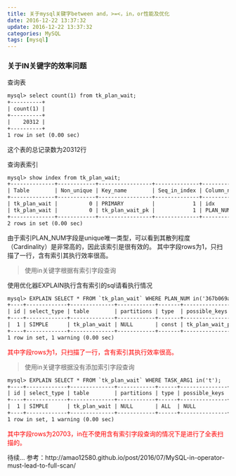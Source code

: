 ```yaml
---
title: 关于mysql关键字between and，>=<，in，or性能及优化
date: 2016-12-22 13:37:32
update: 2016-12-22 13:37:32
categories: MySQL
tags: [mysql]
---
```


### 关于IN关键字的效率问题

<!-- more -->
查询表
```apache
mysql> select count(1) from tk_plan_wait;
+----------+
| count(1) |
+----------+
|    20312 |
+----------+
1 row in set (0.00 sec)
```
这个表的总记录数为20312行

查询表索引
```apache
mysql> show index from tk_plan_wait;
+--------------+------------+-----------------+--------------+-------------+-----------+-------------+----------+--------+------+------------+---------+---------------+
| Table        | Non_unique | Key_name        | Seq_in_index | Column_name | Collation | Cardinality | Sub_part | Packed | Null | Index_type | Comment | Index_comment |
+--------------+------------+-----------------+--------------+-------------+-----------+-------------+----------+--------+------+------------+---------+---------------+
| tk_plan_wait |          0 | PRIMARY         |            1 | idx         | A         |       20703 |     NULL | NULL   |      | BTREE      |         |               |
| tk_plan_wait |          0 | tk_plan_wait_pk |            1 | PLAN_NUM    | A         |       20703 |     NULL | NULL   |      | BTREE      |         |               |
+--------------+------------+-----------------+--------------+-------------+-----------+-------------+----------+--------+------+------------+---------+---------------+
2 rows in set (0.00 sec)
```
由于索引PLAN_NUM字段是unique唯一类型，可以看到其散列程度（Cardinality）是非常高的，因此该索引是很有效的。
其中字段rows为1，只扫描了一行，含有索引其执行效率很高。  

> 使用in关键字根据有索引字段查询  

使用优化器EXPLAIN执行含有索引的sql请看执行情况
```apache
mysql> EXPLAIN SELECT * FROM `tk_plan_wait` WHERE PLAN_NUM in('367b069a-4f2c-4d6e-899a-9c9690760d19');
+----+-------------+--------------+------------+-------+-----------------+-----------------+---------+-------+------+----------+-------+
| id | select_type | table        | partitions | type  | possible_keys   | key             | key_len | ref   | rows | filtered | Extra |
+----+-------------+--------------+------------+-------+-----------------+-----------------+---------+-------+------+----------+-------+
|  1 | SIMPLE      | tk_plan_wait | NULL       | const | tk_plan_wait_pk | tk_plan_wait_pk | 152     | const |    1 |   100.00 | NULL  |
+----+-------------+--------------+------------+-------+-----------------+-----------------+---------+-------+------+----------+-------+
1 row in set, 1 warning (0.00 sec)
```
<p style="color:red">
其中字段rows为1，只扫描了一行，含有索引其执行效率很高。
</p>
 
> 使用in关键字根据没有添加索引字段查询  

```apache
mysql> EXPLAIN SELECT * FROM `tk_plan_wait` WHERE TASK_ARG1 in('t');
+----+-------------+--------------+------------+------+---------------+------+---------+------+-------+----------+-------------+
| id | select_type | table        | partitions | type | possible_keys | key  | key_len | ref  | rows  | filtered | Extra       |
+----+-------------+--------------+------------+------+---------------+------+---------+------+-------+----------+-------------+
|  1 | SIMPLE      | tk_plan_wait | NULL       | ALL  | NULL          | NULL | NULL    | NULL | 20703 |    10.00 | Using where |
+----+-------------+--------------+------------+------+---------------+------+---------+------+-------+----------+-------------+
1 row in set, 1 warning (0.00 sec)
```

<p style="color:red">
其中字段rows为20703，in在不使用含有索引字段查询的情况下是进行了全表扫描的。
</p>
待续...
参考：http://amao12580.github.io/post/2016/07/MySQL-in-operator-must-lead-to-full-scan/